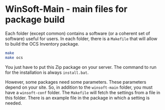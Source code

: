 # WinSoft-Main - main files for package build

Each folder (except common) contains a software (or a coherent set of software) useful for users.
In each folder, there is a `Makefile` that will allow to build the OCS Inventory package.

```bash
make
make ocs
```

You just have to put this Zip package on your server.
The command to run for the installation is always `install.bat`.

However, some packages need some parameters.
These parameters depend on your site.
So, in addition to the `winsoft-main` folder, you must have a `winsoft-conf` folder.
The `Makefile` will fetch the settings from a file in this folder.
There is an example file in the package in which a setting is needed.
